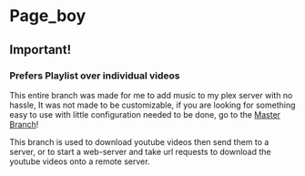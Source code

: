 # Page_boy

## Important!

### Prefers Playlist over individual videos

This entire branch was made for me to add music to my plex server with no hassle,
It was not made to be customizable, if you are looking for something easy to use
with little configuration needed to be done, go to the [Master Branch](https://github.com/KalebSchmidlkofer/ytdownload/tree/master)!

This branch is used to download youtube videos then send them to a server,
or to start a web-server and take url requests to download
the youtube videos onto a remote server.
